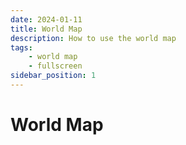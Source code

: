```yaml
---
date: 2024-01-11
title: World Map
description: How to use the world map
tags:
    - world map
    - fullscreen
sidebar_position: 1
---
```


# World Map

